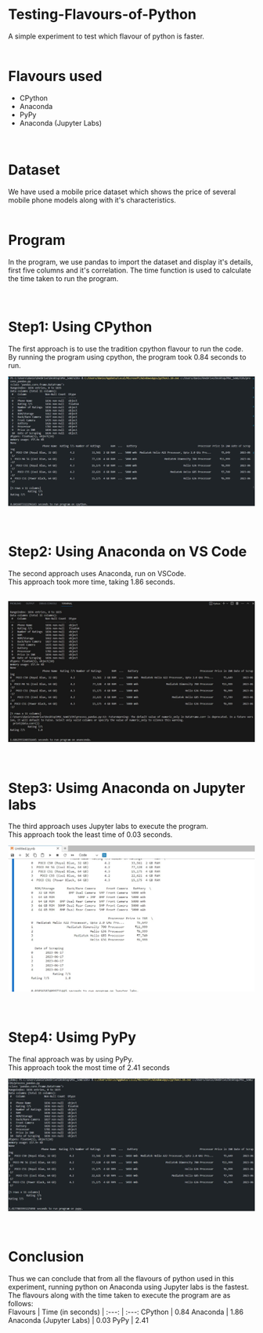 # Testing-Flavours-of-Python
A simple experiment to test which flavour of python is faster.  
<br />

# Flavours used
- CPython
- Anaconda
- PyPy
- Anaconda (Jupyter Labs)
<br />

# Dataset
We have used a mobile price dataset which shows the price of several mobile phone models along with it's characteristics.  
<br />

# Program
In the program, we use pandas to import the dataset and display it's details, first five columns and it's correlation.
The time function is used to calculate the time taken to run the program.  
<br />
<br />

# Step1: Using CPython
The first approach is to use the tradition cpython flavour to run the code.  
By running the program using cpython, the program took 0.84 seconds to run. 
  <br />

![cpython output](cpython_tm.jpg)  
<br />
<br />

# Step2: Using Anaconda on VS Code
The second approach uses Anaconda, run on VSCode.  
This approach took more time, taking 1.86 seconds.  
<br />

![anaconda output](anaconda_tm.jpg)  
<br />
<br />


# Step3: Usimg Anaconda on Jupyter labs
The third approach uses Jupyter labs to execute the program.  
This approach took the least time of 0.03 seconds.
<br />

![jupyter labs output](jlab_tm.jpg)  
<br />
<br />

# Step4: Usimg PyPy
The final approach was by using PyPy.  
This approach took the most time of 2.41 seconds
<br />

![pypy output](pypy_tm.jpg)  
<br />
<br />

# Conclusion
Thus we can conclude that from all the flavours of python used in this experiment, running python on Anaconda using Jupyter labs is the fastest.  
The flavours along with the time taken to execute the program are as follows:  
Flavours | Time (in seconds)
| :---: | :---:
CPython | 0.84
Anaconda | 1.86
Anaconda (Jupyter Labs) | 0.03
PyPy | 2.41 

